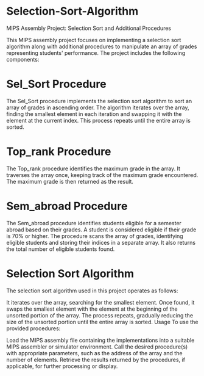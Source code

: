 # Selection-Sort-Algorithm
MIPS Assembly Project: Selection Sort and Additional Procedures

This MIPS assembly project focuses on implementing a selection sort algorithm along with additional procedures to manipulate an array of grades representing students' performance. The project includes the following components:

# Sel_Sort Procedure
The Sel_Sort procedure implements the selection sort algorithm to sort an array of grades in ascending order. The algorithm iterates over the array, finding the smallest element in each iteration and swapping it with the element at the current index. This process repeats until the entire array is sorted.

# Top_rank Procedure
The Top_rank procedure identifies the maximum grade in the array. It traverses the array once, keeping track of the maximum grade encountered. The maximum grade is then returned as the result.

# Sem_abroad Procedure
The Sem_abroad procedure identifies students eligible for a semester abroad based on their grades. A student is considered eligible if their grade is 70% or higher. The procedure scans the array of grades, identifying eligible students and storing their indices in a separate array. It also returns the total number of eligible students found.

# Selection Sort Algorithm

The selection sort algorithm used in this project operates as follows:

It iterates over the array, searching for the smallest element. Once found, it swaps the smallest element with the element at the beginning of the unsorted portion of the array. The process repeats, gradually reducing the size of the unsorted portion until the entire array is sorted. Usage To use the provided procedures:

Load the MIPS assembly file containing the implementations into a suitable MIPS assembler or simulator environment. Call the desired procedure(s) with appropriate parameters, such as the address of the array and the number of elements. Retrieve the results returned by the procedures, if applicable, for further processing or display.

